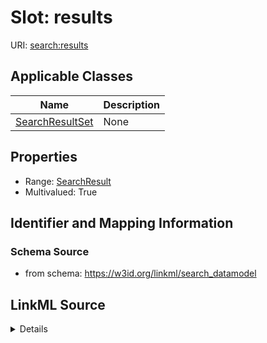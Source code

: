 # Slot: results

URI: [search:results](https://w3id.org/linkml/search_datamodel/results)



<!-- no inheritance hierarchy -->




## Applicable Classes

| Name | Description |
| --- | --- |
[SearchResultSet](SearchResultSet.md) | None






## Properties

* Range: [SearchResult](SearchResult.md)
* Multivalued: True







## Identifier and Mapping Information







### Schema Source


* from schema: https://w3id.org/linkml/search_datamodel




## LinkML Source

<details>
```yaml
name: results
from_schema: https://w3id.org/linkml/search_datamodel
rank: 1000
multivalued: true
alias: results
owner: SearchResultSet
domain_of:
- SearchResultSet
range: SearchResult

```
</details>